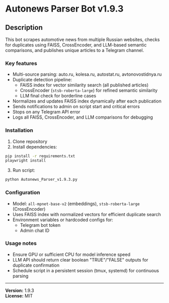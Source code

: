 # Autonews Parser Bot v1.9.3

## Description

This bot scrapes automotive news from multiple Russian websites, checks for duplicates using FAISS, CrossEncoder, and LLM-based semantic comparisons, and publishes unique articles to a Telegram channel.

### Key features

- Multi-source parsing: auto.ru, kolesa.ru, autostat.ru, avtonovostidnya.ru
- Duplicate detection pipeline:
  - FAISS index for vector similarity search (all published articles)
  - CrossEncoder (`stsb-roberta-large`) for refined semantic similarity
  - LLM final check for borderline cases
- Normalizes and updates FAISS index dynamically after each publication
- Sends notifications to admin on script start and critical errors
- Stops on any Telegram API error
- Logs all FAISS, CrossEncoder, and LLM comparisons for debugging

### Installation

1. Clone repository
2. Install dependencies:

```bash
pip install -r requirements.txt
playwright install
```

3. Run script:

```bash
python Autonews_Parser_v1.9.3.py
```

### Configuration

- Model: `all-mpnet-base-v2` (embeddings), `stsb-roberta-large` (CrossEncoder)
- Uses FAISS index with normalized vectors for efficient duplicate search
- Environment variables or hardcoded configs for:
  - Telegram bot token
  - Admin chat ID

### Usage notes

- Ensure GPU or sufficient CPU for model inference speed
- LLM API should return clear boolean "TRUE"/"FALSE" outputs for duplicate confirmation
- Schedule script in a persistent session (tmux, systemd) for continuous parsing

---

**Version:** 1.9.3  
**License:** MIT
